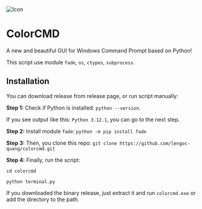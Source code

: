 ![Icon](https://raw.githubusercontent.com/lengoc-quang/colorcmd/main/colorcmd_icon_128.ico)
# ColorCMD
A new and beautiful GUI for Windows Command Prompt based on Python!

This script use module `fade`, `os`, `ctypes`, `subprocess`.

## Installation

You can download release from release page, or run script manually:

**Step 1:** Check if Python is installed: `python --version`.

If you see output like this: `Python 3.12.1`, you can go to the next step.

**Step 2:** Install module `fade`:
`python -m pip install fade`

**Step 3:** Then, you clone this repo:
`git clone https://github.com/lengoc-quang/colorcmd.git`

**Step 4:** Finally, run the script:

`cd colorcmd`

`python terminal.py`

If you downloaded the binary release, just extract it and run `colorcmd.exe` or add the directory to the path.
